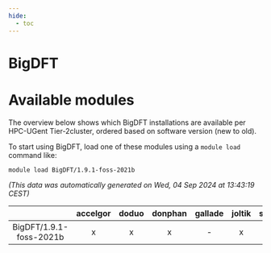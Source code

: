```yaml
---
hide:
  - toc
---
```


BigDFT
======

# Available modules


The overview below shows which BigDFT installations are available per HPC-UGent Tier-2cluster, ordered based on software version (new to old).

To start using BigDFT, load one of these modules using a `module load` command like:

```shell
module load BigDFT/1.9.1-foss-2021b
```

*(This data was automatically generated on Wed, 04 Sep 2024 at 13:43:19 CEST)*  

| |accelgor|doduo|donphan|gallade|joltik|shinx|skitty|
| :---: | :---: | :---: | :---: | :---: | :---: | :---: | :---: |
|BigDFT/1.9.1-foss-2021b|x|x|x|-|x|-|x|

